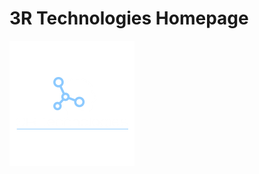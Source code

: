 # 3R Technologies Homepage
[![3R Technologies logo](assets/img/logo/3r-technologies-logo-white.png)](http://3r-technologies-homepage.s3-website-ap-northeast-1.amazonaws.com/)
